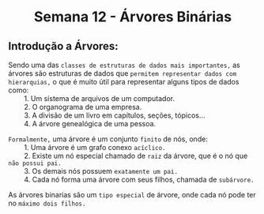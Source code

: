 <h1 align="center"> Semana 12 - Árvores Binárias </h1>

## Introdução a Árvores:
Sendo uma das `classes de estruturas de dados mais importantes,` as árvores são estruturas de dados que `permitem representar dados com hierarquias,` o que é muito útil para representar alguns tipos de dados como:
<br>&emsp;&emsp; 1. Um sistema de arquivos de um computador.
<br>&emsp;&emsp; 2. O organograma de uma empresa.
<br>&emsp;&emsp; 3. A divisão de um livro em capítulos, seções, tópicos...
<br>&emsp;&emsp; 4. A árvore genealógica de uma pessoa.

`Formalmente,` uma árvore é um conjunto `finito` de nós, onde:
<br>&emsp;&emsp; 1. Uma árvore é um grafo conexo `acíclico.`
<br>&emsp;&emsp; 2. Existe um nó especial chamado de `raiz` da árvore, que é o nó que `não possui pai.`
<br>&emsp;&emsp; 3. Os demais nós possuem `exatamente um pai.`
<br>&emsp;&emsp; 4. Cada nó forma uma árvore com seus filhos, chamada de `subárvore.`



As árvores binarias são um `tipo especial` de árvore, onde cada nó pode ter no `máximo dois filhos.`


